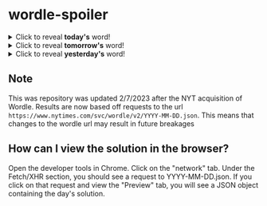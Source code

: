 # wordle-spoiler

<details>
  <summary>Click to reveal <b>today's</b> word!</summary>
  <br>
  <b> flask </b>
</details>

<details>
  <summary>Click to reveal <b>tomorrow's</b> word!</summary>
  <br>
  <b> brash </b>
</details>

<details>
  <summary>Click to reveal <b>yesterday's</b> word!</summary>
  <br>
  <b> grief </b>
</details>

## Note
This was repository was updated 2/7/2023 after the NYT acquisition of Wordle. Results are now based off requests to the url `https://www.nytimes.com/svc/wordle/v2/YYYY-MM-DD.json`. This means that changes to the wordle url may result in future breakages

## How can I view the solution in the browser?
Open the developer tools in Chrome. Click on the "network" tab. Under the Fetch/XHR section, you should see a request to YYYY-MM-DD.json. If you click on that request and view the "Preview" tab, you will see a JSON object containing the day's solution.